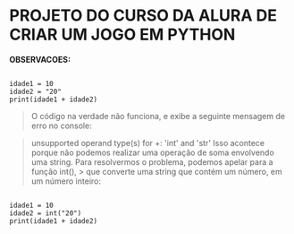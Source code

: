 # PROJETO DO CURSO DA ALURA DE CRIAR UM JOGO EM PYTHON

**OBSERVACOES:**

```

idade1 = 10
idade2 = "20"
print(idade1 + idade2)

```

> O código na verdade não funciona, e exibe a seguinte mensagem de erro no console:

> unsupported operand type(s) for +: 'int' and 'str'
> Isso acontece porque não podemos realizar uma operação de soma envolvendo uma string. Para resolvermos o problema, podemos apelar para a função int(), > que converte uma string que contém um número, em um número inteiro:

```

idade1 = 10
idade2 = int("20")
print(idade1 + idade2)

```
